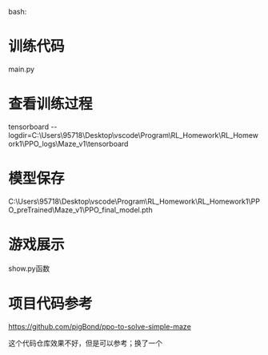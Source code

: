 bash:
# 训练代码
main.py
# 查看训练过程
tensorboard --logdir=C:\Users\95718\Desktop\vscode\Program\RL_Homework\RL_Homework1\PPO_logs\Maze_v1\tensorboard
# 模型保存
C:\Users\95718\Desktop\vscode\Program\RL_Homework\RL_Homework1\PPO_preTrained\Maze_v1\PPO_final_model.pth
# 游戏展示
show.py函数
# 项目代码参考
https://github.com/pigBond/ppo-to-solve-simple-maze

这个代码仓库效果不好，但是可以参考；换了一个






